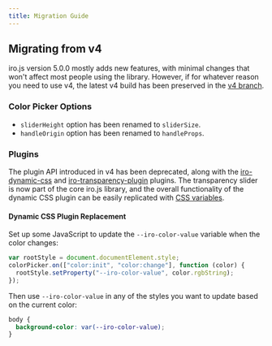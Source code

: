 ```yaml
---
title: Migration Guide
---
```


## Migrating from v4

iro.js version 5.0.0 mostly adds new features, with minimal changes that won't affect most people using the library. However, if for whatever reason you need to use v4, the latest v4 build has been preserved in the [v4 branch](https://github.com/rowlandshepard/iro.js/tree/v4).

### Color Picker Options

- `sliderHeight` option has been renamed to `sliderSize`.
- `handleOrigin` option has been renamed to `handleProps`.

### Plugins

The plugin API introduced in v4 has been deprecated, along with the [iro-dynamic-css](https://github.com/irojs/iro-dynamic-css) and [iro-transparency-plugin](https://github.com/irojs/iro-transparency-plugin) plugins. The transparency slider is now part of the core iro.js library, and the overall functionality of the dynamic CSS plugin can be easily replicated with [CSS variables](https://developer.mozilla.org/en-US/docs/Web/CSS/Using_CSS_custom_properties).

#### Dynamic CSS Plugin Replacement

Set up some JavaScript to update the `--iro-color-value` variable when the color changes:

```js
var rootStyle = document.documentElement.style;
colorPicker.on(["color:init", "color:change"], function (color) {
  rootStyle.setProperty("--iro-color-value", color.rgbString);
});
```

Then use `--iro-color-value` in any of the styles you want to update based on the current color:

```css
body {
  background-color: var(--iro-color-value);
}
```
